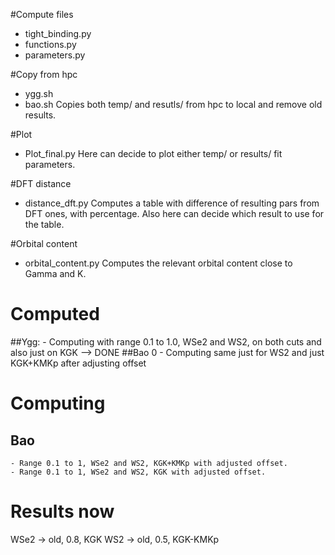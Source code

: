 #Compute files
- tight_binding.py
- functions.py
- parameters.py

#Copy from hpc
- ygg.sh
- bao.sh
Copies both temp/ and resutls/ from hpc to local and remove old results.

#Plot
- Plot_final.py
Here can decide to plot either temp/ or results/ fit parameters.

#DFT distance
- distance_dft.py
Computes a table with difference of resulting pars from DFT ones, with percentage.
Also here can decide which result to use for the table.

#Orbital content
- orbital_content.py
Computes the relevant orbital content close to Gamma and K.

# Computed
##Ygg:
    - Computing with range 0.1 to 1.0, WSe2 and WS2, on both cuts and also just on KGK --> DONE
##Bao
    0 - Computing same just for WS2 and just KGK+KMKp after adjusting offset

# Computing
## Bao
    - Range 0.1 to 1, WSe2 and WS2, KGK+KMKp with adjusted offset.
    - Range 0.1 to 1, WSe2 and WS2, KGK with adjusted offset.

# Results now
WSe2 -> old, 0.8, KGK
WS2  -> old, 0.5, KGK-KMKp
